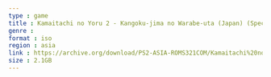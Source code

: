 ```yaml
---
type : game
title : Kamaitachi no Yoru 2 - Kangoku-jima no Warabe-uta (Japan) (Special Box)
genre : 
format : iso
region : asia
link : https://archive.org/download/PS2-ASIA-ROMS321COM/Kamaitachi%20no%20Yoru%202%20-%20Kangoku-jima%20no%20Warabe-uta%20%28Japan%29%20%28Special%20Box%29.7z
size : 2.1GB
---
```

